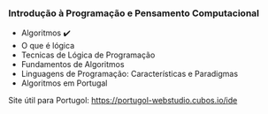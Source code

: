 #### 

### Introdução à Programação e Pensamento Computacional

- Algoritmos :heavy_check_mark:
- O que é lógica
- Tecnicas de Lógica de Programação
- Fundamentos de Algoritmos
- Linguagens de Programação: Características e Paradigmas
- Algoritmos em Portugal 

Site útil para Portugol: https://portugol-webstudio.cubos.io/ide

